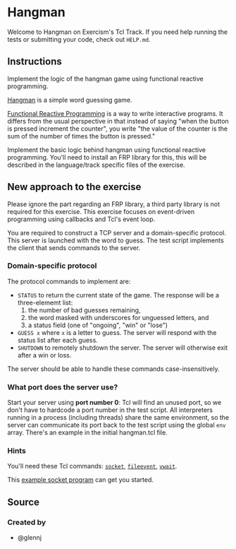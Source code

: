 # Hangman

Welcome to Hangman on Exercism's Tcl Track.
If you need help running the tests or submitting your code, check out `HELP.md`.

## Instructions

Implement the logic of the hangman game using functional reactive programming.

[Hangman][] is a simple word guessing game.

[Functional Reactive Programming][frp] is a way to write interactive
programs. It differs from the usual perspective in that instead of
saying "when the button is pressed increment the counter", you write
"the value of the counter is the sum of the number of times the button
is pressed."

Implement the basic logic behind hangman using functional reactive
programming.  You'll need to install an FRP library for this, this will
be described in the language/track specific files of the exercise.

[Hangman]: https://en.wikipedia.org/wiki/Hangman_%28game%29
[frp]: https://en.wikipedia.org/wiki/Functional_reactive_programming

## New approach to the exercise

Please ignore the part regarding an FRP library, a third party library is
not required for this exercise.  This exercise focuses on event-driven
programming using callbacks and Tcl's event loop.

You are required to construct a TCP server and a domain-specific protocol.
This server is launched with the word to guess.  The test script implements
the client that sends commands to the server.

### Domain-specific protocol

The protocol commands to implement are:

- `STATUS` to return the current state of the game. The response will be a
  three-elememt list:
    1) the number of bad guesses remaining,
    2) the word masked with underscores for unguessed letters, and
    3) a status field (one of "ongoing", "win"
  or "lose")
- `GUESS x` where `x` is a letter to guess. The server will respond with the
  status list after each guess.
- `SHUTDOWN` to remotely shutdown the server. The server will otherwise
  exit after a win or loss.

The server should be able to handle these commands case-insensitively.

### What port does the server use?

Start your server using **port number 0**: Tcl will find an unused port, so
we don't have to hardcode a port number in the test script.  All
interpreters running in a process (including threads) share the same
environment, so the server can communicate its port back to the test script
using the global `env` array. There's an example in the initial hangman.tcl
file.

### Hints

You'll need these Tcl commands:
[`socket`](https://www.tcl-lang.org/man/tcl8.6/TclCmd/socket.htm),
[`fileevent`](https://www.tcl-lang.org/man/tcl8.6/TclCmd/fileevent.htm),
[`vwait`](https://www.tcl-lang.org/man/tcl8.6/TclCmd/vwait.htm).

This [example socket program](https://www.tcl-lang.org/about/netserver.html) can get you started.

## Source

### Created by

- @glennj
